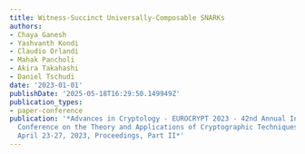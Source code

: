 ```yaml
---
title: Witness-Succinct Universally-Composable SNARKs
authors:
- Chaya Ganesh
- Yashvanth Kondi
- Claudio Orlandi
- Mahak Pancholi
- Akira Takahashi
- Daniel Tschudi
date: '2023-01-01'
publishDate: '2025-05-18T16:29:50.149949Z'
publication_types:
- paper-conference
publication: '*Advances in Cryptology - EUROCRYPT 2023 - 42nd Annual International
  Conference on the Theory and Applications of Cryptographic Techniques, Lyon, France,
  April 23-27, 2023, Proceedings, Part II*'
---
```

